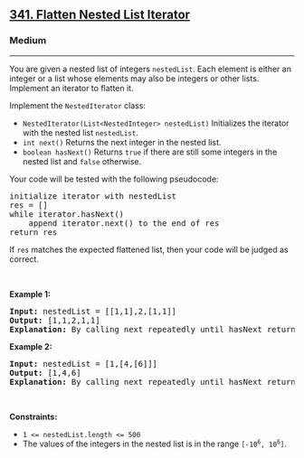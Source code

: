 <h2><a href="https://leetcode.com/problems/flatten-nested-list-iterator/">341. Flatten Nested List Iterator</a></h2><h3>Medium</h3><hr><div style="user-select: auto;"><p style="user-select: auto;">You are given a nested list of integers <code style="user-select: auto;">nestedList</code>. Each element is either an integer or a list whose elements may also be integers or other lists. Implement an iterator to flatten it.</p>

<p style="user-select: auto;">Implement the <code style="user-select: auto;">NestedIterator</code> class:</p>

<ul style="user-select: auto;">
	<li style="user-select: auto;"><code style="user-select: auto;">NestedIterator(List&lt;NestedInteger&gt; nestedList)</code> Initializes the iterator with the nested list <code style="user-select: auto;">nestedList</code>.</li>
	<li style="user-select: auto;"><code style="user-select: auto;">int next()</code> Returns the next integer in the nested list.</li>
	<li style="user-select: auto;"><code style="user-select: auto;">boolean hasNext()</code> Returns <code style="user-select: auto;">true</code> if there are still some integers in the nested list and <code style="user-select: auto;">false</code> otherwise.</li>
</ul>

<p style="user-select: auto;">Your code will be tested with the following pseudocode:</p>

<pre style="user-select: auto;">initialize iterator with nestedList
res = []
while iterator.hasNext()
    append iterator.next() to the end of res
return res
</pre>

<p style="user-select: auto;">If <code style="user-select: auto;">res</code> matches the expected flattened list, then your code will be judged as correct.</p>

<p style="user-select: auto;">&nbsp;</p>
<p style="user-select: auto;"><strong style="user-select: auto;">Example 1:</strong></p>

<pre style="user-select: auto;"><strong style="user-select: auto;">Input:</strong> nestedList = [[1,1],2,[1,1]]
<strong style="user-select: auto;">Output:</strong> [1,1,2,1,1]
<strong style="user-select: auto;">Explanation:</strong> By calling next repeatedly until hasNext returns false, the order of elements returned by next should be: [1,1,2,1,1].
</pre>

<p style="user-select: auto;"><strong style="user-select: auto;">Example 2:</strong></p>

<pre style="user-select: auto;"><strong style="user-select: auto;">Input:</strong> nestedList = [1,[4,[6]]]
<strong style="user-select: auto;">Output:</strong> [1,4,6]
<strong style="user-select: auto;">Explanation:</strong> By calling next repeatedly until hasNext returns false, the order of elements returned by next should be: [1,4,6].
</pre>

<p style="user-select: auto;">&nbsp;</p>
<p style="user-select: auto;"><strong style="user-select: auto;">Constraints:</strong></p>

<ul style="user-select: auto;">
	<li style="user-select: auto;"><code style="user-select: auto;">1 &lt;= nestedList.length &lt;= 500</code></li>
	<li style="user-select: auto;">The values of the integers in the nested list is in the range <code style="user-select: auto;">[-10<sup style="user-select: auto;">6</sup>, 10<sup style="user-select: auto;">6</sup>]</code>.</li>
</ul>
</div>